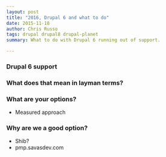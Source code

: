 ```yaml
---
layout: post
title: "2016, Drupal 6 and what to do"
date: 2015-11-18
author: Chris Russo
tags: drupal drupal8 drupal-planet 
summary: What to do with Drupal 6 running out of support.

---
```


### Drupal 6 support

### What does that mean in layman terms?

### What are your options?

+ Measured approach

### Why are we a good option?

+ Shib?
+ pmp.savasdev.com 
